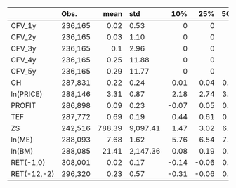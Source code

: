|             | Obs.    |   mean | std      |   10% |   25% |   50% |   75% |    90% |
|:------------|:--------|-------:|:---------|------:|------:|------:|------:|-------:|
| CFV_1y      | 236,165 |   0.02 | 0.53     |  0    |  0    |  0    |  0    |   0    |
| CFV_2y      | 236,165 |   0.03 | 1.10     |  0    |  0    |  0    |  0    |   0    |
| CFV_3y      | 236,165 |   0.1  | 2.96     |  0    |  0    |  0    |  0    |   0.01 |
| CFV_4y      | 236,165 |   0.25 | 11.88    |  0    |  0    |  0    |  0    |   0.01 |
| CFV_5y      | 236,165 |   0.29 | 11.77    |  0    |  0    |  0    |  0    |   0.01 |
| CH          | 287,831 |   0.22 | 0.24     |  0.01 |  0.04 |  0.13 |  0.34 |   0.6  |
| ln(PRICE)   | 288,146 |   3.31 | 0.87     |  2.18 |  2.74 |  3.33 |  3.87 |   4.33 |
| PROFIT      | 286,898 |   0.09 | 0.23     | -0.07 |  0.05 |  0.11 |  0.17 |   0.24 |
| TEF         | 287,772 |   0.69 | 0.19     |  0.44 |  0.61 |  0.73 |  0.82 |   0.88 |
| ZS          | 242,516 | 788.39 | 9,097.41 |  1.47 |  3.02 |  6.14 | 22.33 | 281.95 |
| ln(ME)      | 288,093 |   7.68 | 1.62     |  5.76 |  6.54 |  7.54 |  8.69 |   9.83 |
| ln(BM)      | 288,085 |  21.41 | 2,147.36 |  0.08 |  0.19 |  0.35 |  0.61 |   0.93 |
| RET(-1,0)   | 308,001 |   0.02 | 0.17     | -0.14 | -0.06 |  0.01 |  0.08 |   0.17 |
| RET(-12,-2) | 296,320 |   0.23 | 0.57     | -0.31 | -0.06 |  0.17 |  0.44 |   0.8  |